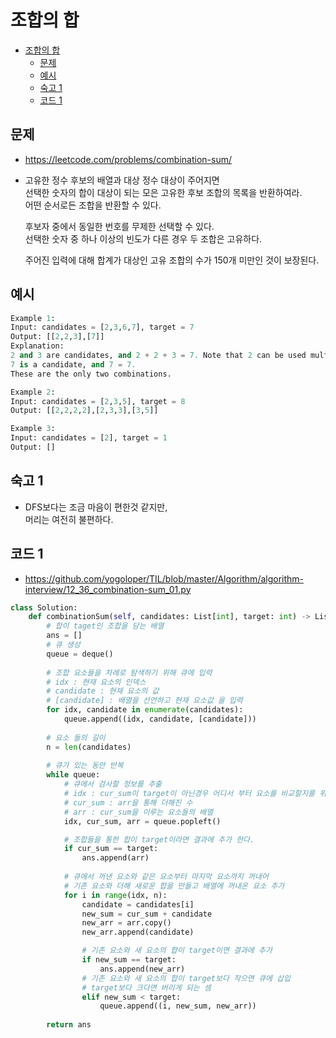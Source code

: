 # 조합의 합

<!-- TOC -->

- [조합의 합](#%EC%A1%B0%ED%95%A9%EC%9D%98-%ED%95%A9)
  - [문제](#%EB%AC%B8%EC%A0%9C)
  - [예시](#%EC%98%88%EC%8B%9C)
  - [숙고 1](#%EC%88%99%EA%B3%A0-1)
  - [코드 1](#%EC%BD%94%EB%93%9C-1)

<!-- /TOC -->

## 문제
- https://leetcode.com/problems/combination-sum/
- 고유한 정수 후보의 배열과 대상 정수 대상이 주어지면  
  선택한 숫자의 합이 대상이 되는 모은 고유한 후보 조합의 목록을 반환하여라.  
  어떤 순서로든 조합을 반환할 수 있다.  

  후보자 중에서 동일한 번호를 무제한 선택할 수 있다.  
  선택한 숫자 중 하나 이상의 빈도가 다른 경우 두 조합은 고유하다.  

  주어진 입력에 대해 합계가 대상인 고유 조합의 수가 150개 미만인 것이 보장된다.  

## 예시
``` python
Example 1:
Input: candidates = [2,3,6,7], target = 7
Output: [[2,2,3],[7]]
Explanation:
2 and 3 are candidates, and 2 + 2 + 3 = 7. Note that 2 can be used multiple times.
7 is a candidate, and 7 = 7.
These are the only two combinations.

Example 2:
Input: candidates = [2,3,5], target = 8
Output: [[2,2,2,2],[2,3,3],[3,5]]

Example 3:
Input: candidates = [2], target = 1
Output: []
```

## 숙고 1
- DFS보다는 조금 마음이 편한것 같지만,  
  머리는 여전히 불편하다.
## 코드 1
- https://github.com/yogoloper/TIL/blob/master/Algorithm/algorithm-interview/12_36_combination-sum_01.py
``` python
class Solution:
    def combinationSum(self, candidates: List[int], target: int) -> List[List[int]]:
        # 합이 taget인 조합을 담는 배열
        ans = []
        # 큐 생성
        queue = deque()
        
        # 조합 요소들을 차례로 탐색하기 위해 큐에 입력
        # idx : 현재 요소의 인덱스
        # candidate : 현재 요소의 값
        # [candidate] : 배열을 선언하고 현재 요소값 을 입력
        for idx, candidate in enumerate(candidates):
            queue.append((idx, candidate, [candidate]))
        
        # 요소 들의 길이
        n = len(candidates)
        
        # 큐가 있는 동안 반복
        while queue:
            # 큐에서 검사할 정보를 추출
            # idx : cur_sum이 target이 아닌경우 어디서 부터 요소를 비교할지를 위한 인덱스
            # cur_sum : arr을 통해 더해진 수
            # arr : cur_sum을 이루는 요소들의 배열
            idx, cur_sum, arr = queue.popleft()

            # 조합들을 통한 합이 target이라면 결과에 추가 한다.
            if cur_sum == target:
                ans.append(arr)
            
            # 큐에서 꺼낸 요소와 같은 요소부터 마지막 요소까지 꺼내어
            # 기존 요소와 더해 새로운 합을 만들고 배열에 꺼내온 요소 추가
            for i in range(idx, n):
                candidate = candidates[i]
                new_sum = cur_sum + candidate
                new_arr = arr.copy()
                new_arr.append(candidate)

                # 기존 요소와 새 요소의 합이 target이면 결과에 추가
                if new_sum == target:
                    ans.append(new_arr)
                # 기존 요소와 새 요소의 합이 target보다 작으면 큐에 삽입
                # target보다 크다면 버리게 되는 셈
                elif new_sum < target:
                    queue.append((i, new_sum, new_arr))
        
        return ans
```